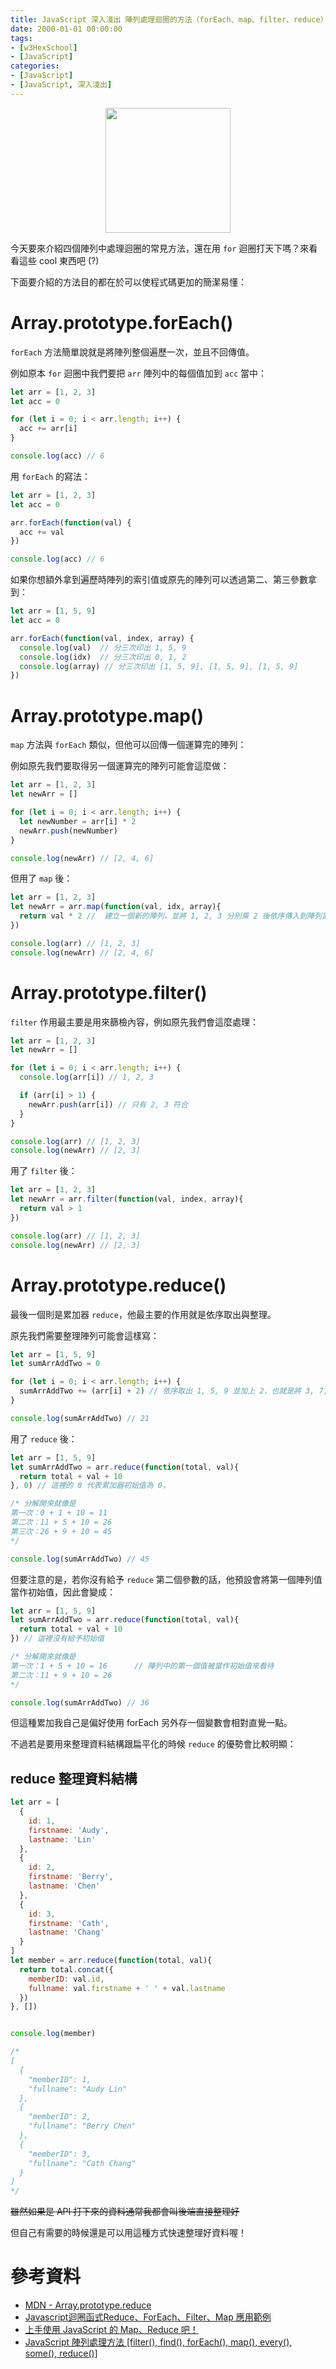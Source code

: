 ```yaml
---
title: JavaScript 深入淺出 陣列處理迴圈的方法（forEach、map、filter、reduce）
date: 2000-01-01 00:00:00
tags:
- [w3HexSchool]
- [JavaScript]
categories: 
- [JavaScript]
- [JavaScript, 深入淺出]
---
```


<div style="display:flex;justify-content:center;">
  <img style="object-fit:cover;" src='/images/JavaScript/JavaScript-logo.png' width='200px' height='200px' />
</div>

今天要來介紹四個陣列中處理迴圈的常見方法，還在用 `for` 迴圈打天下嗎？來看看這些 cool 東西吧 (?)

<!-- more -->

下面要介紹的方法目的都在於可以使程式碼更加的簡潔易懂：

# Array.prototype.forEach()

`forEach` 方法簡單說就是將陣列整個遍歷一次，並且不回傳值。

例如原本 `for` 迴圈中我們要把 `arr` 陣列中的每個值加到 `acc` 當中：
```js
let arr = [1, 2, 3]
let acc = 0

for (let i = 0; i < arr.length; i++) {
  acc += arr[i]
}

console.log(acc) // 6
```

用 `forEach` 的寫法：

```js
let arr = [1, 2, 3]
let acc = 0

arr.forEach(function(val) {
  acc += val
})

console.log(acc) // 6
```

如果你想額外拿到遍歷時陣列的索引值或原先的陣列可以透過第二、第三參數拿到：

```js
let arr = [1, 5, 9]
let acc = 0

arr.forEach(function(val, index, array) {
  console.log(val)  // 分三次印出 1, 5, 9
  console.log(idx)  // 分三次印出 0, 1, 2
  console.log(array) // 分三次印出 [1, 5, 9], [1, 5, 9], [1, 5, 9]
})
```

# Array.prototype.map()

`map` 方法與 `forEach` 類似，但他可以回傳一個運算完的陣列：

例如原先我們要取得另一個運算完的陣列可能會這麼做：

```js
let arr = [1, 2, 3]
let newArr = []

for (let i = 0; i < arr.length; i++) {
  let newNumber = arr[i] * 2
  newArr.push(newNumber)
}

console.log(newArr) // [2, 4, 6]
```

但用了 `map` 後：

```js
let arr = [1, 2, 3]
let newArr = arr.map(function(val, idx, array){
  return val * 2 //  建立一個新的陣列，並將 1, 2, 3 分別乘 2 後依序傳入到陣列當中
})

console.log(arr) // [1, 2, 3]
console.log(newArr) // [2, 4, 6]
```

# Array.prototype.filter()

`filter` 作用最主要是用來篩檢內容，例如原先我們會這麼處理：

```js
let arr = [1, 2, 3]
let newArr = []

for (let i = 0; i < arr.length; i++) {
  console.log(arr[i]) // 1, 2, 3

  if (arr[i] > 1) {
    newArr.push(arr[i]) // 只有 2, 3 符合
  }
}

console.log(arr) // [1, 2, 3]
console.log(newArr) // [2, 3]
```

用了 `filter` 後：

```js
let arr = [1, 2, 3]
let newArr = arr.filter(function(val, index, array){
  return val > 1
})

console.log(arr) // [1, 2, 3]
console.log(newArr) // [2, 3]
```

# Array.prototype.reduce()

最後一個則是累加器 `reduce`，他最主要的作用就是依序取出與整理。

原先我們需要整理陣列可能會這樣寫：

```js
let arr = [1, 5, 9]
let sumArrAddTwo = 0

for (let i = 0; i < arr.length; i++) {
  sumArrAddTwo += (arr[i] + 2) // 依序取出 1, 5, 9 並加上 2，也就是將 3, 7, 11 累加給 sumArrAddTwo
}

console.log(sumArrAddTwo) // 21
```

用了 `reduce` 後：

```js
let arr = [1, 5, 9]
let sumArrAddTwo = arr.reduce(function(total, val){
  return total + val + 10
}, 0) // 這裡的 0 代表累加器初始值為 0，

/* 分解開來就像是
第一次：0 + 1 + 10 = 11
第二次：11 + 5 + 10 = 26
第三次：26 + 9 + 10 = 45
*/ 

console.log(sumArrAddTwo) // 45
```

但要注意的是，若你沒有給予 `reduce` 第二個參數的話，他預設會將第一個陣列值當作初始值，因此會變成：

```js
let arr = [1, 5, 9]
let sumArrAddTwo = arr.reduce(function(total, val){
  return total + val + 10
}) // 這裡沒有給予初始值

/* 分解開來就像是
第一次：1 + 5 + 10 = 16      // 陣列中的第一個值被當作初始值來看待
第二次：11 + 9 + 10 = 26
*/ 

console.log(sumArrAddTwo) // 36
```

但這種累加我自己是偏好使用 forEach 另外存一個變數會相對直覺一點。

不過若是要用來整理資料結構跟扁平化的時候 `reduce` 的優勢會比較明顯：

## reduce 整理資料結構

```js
let arr = [
  {
    id: 1,
    firstname: 'Audy',
    lastname: 'Lin'
  },
  {
    id: 2,
    firstname: 'Berry',
    lastname: 'Chen'
  },
  {
    id: 3,
    firstname: 'Cath',
    lastname: 'Chang'
  }
]
let member = arr.reduce(function(total, val){
  return total.concat({
    memberID: val.id,
    fullname: val.firstname + ' ' + val.lastname
  })
}, [])


console.log(member)

/*
[
  {
    "memberID": 1,
    "fullname": "Audy Lin"
  },
  {
    "memberID": 2,
    "fullname": "Berry Chen"
  },
  {
    "memberID": 3,
    "fullname": "Cath Chang"
  }
]
*/
```

~~雖然如果是 API 打下來的資料通常我都會叫後端直接整理好~~

但自己有需要的時候還是可以用這種方式快速整理好資料喔！


# 參考資料

- [MDN - Array.prototype.reduce](https://developer.mozilla.org/zh-TW/docs/Web/JavaScript/Reference/Global_Objects/Array/Reduce)
- [Javascript迴圈函式Reduce、ForEach、Filter、Map 應用範例](https://www.ucamc.com/e-learning/javascript/261-javascript-reduce%E3%80%81foreach%E3%80%81filter%E3%80%81map)
- [上手使用 JavaScript 的 Map、Reduce 吧！](https://fred-zone.blogspot.com/2017/01/javascript-mapreduce.html)
- [JavaScript 陣列處理方法 [filter(), find(), forEach(), map(), every(), some(), reduce()]](https://wcc723.github.io/javascript/2017/06/29/es6-native-array/)